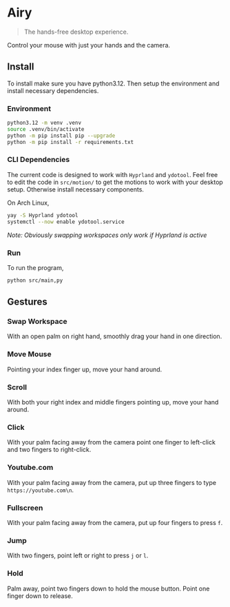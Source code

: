 # Airy

> The hands-free desktop experience.

Control your mouse with just your hands and the camera.

## Install

To install make sure you have python3.12. Then setup the environment and install necessary dependencies.

### Environment

```sh
python3.12 -m venv .venv
source .venv/bin/activate
python -m pip install pip --upgrade
python -m pip install -r requirements.txt
```

### CLI Dependencies

The current code is designed to work with `Hyprland` and `ydotool`. Feel free to edit the code in `src/motion/` to get the motions to work with your desktop setup. Otherwise install necessary components.

On Arch Linux,

```sh
yay -S Hyprland ydotool
systemctl --now enable ydotool.service
```

_Note: Obviously swapping workspaces only work if Hyprland is active_

### Run

To run the program,

```sh
python src/main,py
```

## Gestures

### Swap Workspace

With an open palm on right hand, smoothly drag your hand in one direction.

### Move Mouse

Pointing your index finger up, move your hand around.

### Scroll

With both your right index and middle fingers pointing up, move your hand around.

### Click

With your palm facing away from the camera point one finger to left-click and two fingers to right-click.

### Youtube.com

With your palm facing away from the camera, put up three fingers to type `https://youtube.com\n`.

### Fullscreen

With your palm facing away from the camera, put up four fingers to press `f`.

### Jump

With two fingers, point left or right to press `j` or `l`.

### Hold

Palm away, point two fingers down to hold the mouse button. Point one finger down to release.